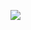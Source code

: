[![](https://mermaid.ink/img/pako:eNqFVGFr2zAQ_StCUGghXluatUsYg0LKGLQw2tAPm_dBtc-uwJaMdCpr0_73nWRLTuKW5Yuju6d3755O2vBCl8CXHMxKitqINle5YvQ7OGBn2d3tKrtDgbLIbqECA6qAbCVQ9JgSu98592t87iDnf4bwk_VheIJGdy0oZJ7D2QTo2poAPwWVAwTDvhvtujErzHY2xZ9Es7PrXjRuLJpUz7PV-jKIzNZGKFtp01IHWmWXBgbh0CBR_VA1WJ9hV9frRCTQ5y4RjXxwCKPq0uLQrQXcasb48F4pUokJ4Uo7RQw8I6jtpqAb0XVS1SNIvFMrSd3zglxmr69ZpjfeUrZkOX8UlmkFTBvWakMbkuMRSSYHpLTMWSgZakYqmfAJB4f26OuDOf52WGhVydqZoIBJhJZSR5Ev-TVhjY4HFlITvr2i8LdXxdIcRQLPNcjycqj5ERXLvPpj3S3DYomr9TVrezPZMQuhoQUMLdjQg_UNpFONtelkkiUoG_niSfY0R3JyIZpAc_Qegzd1EIXC1N7beH4hKFXkikR-dyQSOBJ5GVY7U0DfUOL5QMT23lHEwPA_EZMj9QZ5OrLRSos0VxXbOs0wX32XO9PqZw1tZN3io0uy6_JEYtnfmChwlzeNsnmXcWLWQDZYNVHjfRsuTNKK3QdZPuMtkA5Z0kO68eic4yO0NMkeVUIlXIMe-UZQ4VDfPauCLyvRWJhxevzqx7RyHUmD4TFO0U6oX1rTGo3rl3y54X_58vz80_x8_vlk8WVxOj9bXFzM-DNfnrzN-EvAn844lBK1uenf-fDcv_0DWOD4WQ?type=png)](https://mermaid.live/edit#pako:eNqFVGFr2zAQ_StCUGghXluatUsYg0LKGLQw2tAPm_dBtc-uwJaMdCpr0_73nWRLTuKW5Yuju6d3755O2vBCl8CXHMxKitqINle5YvQ7OGBn2d3tKrtDgbLIbqECA6qAbCVQ9JgSu98592t87iDnf4bwk_VheIJGdy0oZJ7D2QTo2poAPwWVAwTDvhvtujErzHY2xZ9Es7PrXjRuLJpUz7PV-jKIzNZGKFtp01IHWmWXBgbh0CBR_VA1WJ9hV9frRCTQ5y4RjXxwCKPq0uLQrQXcasb48F4pUokJ4Uo7RQw8I6jtpqAb0XVS1SNIvFMrSd3zglxmr69ZpjfeUrZkOX8UlmkFTBvWakMbkuMRSSYHpLTMWSgZakYqmfAJB4f26OuDOf52WGhVydqZoIBJhJZSR5Ev-TVhjY4HFlITvr2i8LdXxdIcRQLPNcjycqj5ERXLvPpj3S3DYomr9TVrezPZMQuhoQUMLdjQg_UNpFONtelkkiUoG_niSfY0R3JyIZpAc_Qegzd1EIXC1N7beH4hKFXkikR-dyQSOBJ5GVY7U0DfUOL5QMT23lHEwPA_EZMj9QZ5OrLRSos0VxXbOs0wX32XO9PqZw1tZN3io0uy6_JEYtnfmChwlzeNsnmXcWLWQDZYNVHjfRsuTNKK3QdZPuMtkA5Z0kO68eic4yO0NMkeVUIlXIMe-UZQ4VDfPauCLyvRWJhxevzqx7RyHUmD4TFO0U6oX1rTGo3rl3y54X_58vz80_x8_vlk8WVxOj9bXFzM-DNfnrzN-EvAn844lBK1uenf-fDcv_0DWOD4WQ)
